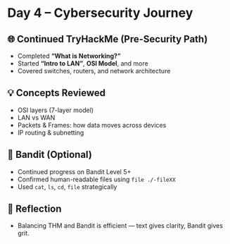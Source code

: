 # Day 4 – Cybersecurity Journey
## 🌐 Continued TryHackMe (Pre-Security Path)
- Completed **“What is Networking?”**
- Started **“Intro to LAN”**, **OSI Model**, and more
- Covered switches, routers, and network architecture

## 💡 Concepts Reviewed
- OSI layers (7-layer model)
- LAN vs WAN
- Packets & Frames: how data moves across devices
- IP routing & subnetting

## 🧪 Bandit (Optional)
- Continued progress on Bandit Level 5+
- Confirmed human-readable files using `file ./-fileXX`
- Used `cat`, `ls`, `cd`, `file` strategically

## 📘 Reflection
- Balancing THM and Bandit is efficient — text gives clarity, Bandit gives grit.

